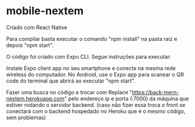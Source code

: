 # mobile-nextem

Criado com React Native

Para compilar basta executar o comando "npm install" na pasta raiz e depois "npm start".

O código foi criado com Expo CLI. Segue instruções para executar:

Instale Expo client app no seu smartphone e conecte na mesma rede wireless do computador. No Android, use o Expo app para scanear o QR code do terminal que abrirá ao executar "npm start".

Fazer uma busca no código e trocar com Replace "https://back-mern-nextem.herokuapp.com" pelo endereço ip e porta (:7000) da máquina que estiver rodando o servidor backend. (caso não fizer essa troca o front se conectará com o backend hospedado no Heroku que é o mesmo código, sem problemas)
